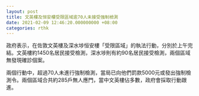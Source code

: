 ```yaml
---
layout: post
title: 文英樓及恒安樓受限區域逾70人未接受強制檢測
date: 2021-02-09 12:46:20.000000000 +08:00
categories: rthk
---
```


政府表示，在佐敦文英樓及深水埗恒安樓「受限區域」的執法行動，分別於上午完結。文英樓約1450名居民接受檢測，深水埗則有約90名居民接受檢測，兩個區域無發現確診個案。

兩個行動中，超過70人未進行強制檢測，當局已向他們罰款5000元或發出強制檢測令。兩個區域合共約285戶無人應門，當中文英樓佔多數，政府會採取行動跟進。
